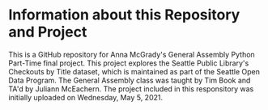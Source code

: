 # Information about this Repository and Project
This is a GitHub repository for Anna McGrady's General Assembly Python Part-Time final project. This project explores the Seattle Public Library's Checkouts by Title dataset, which is maintained as part of the Seattle Open Data Program. The General Assembly class was taught by Tim Book and TA'd by Juliann McEachern. The project included in this responsitory was initially uploaded on Wednesday, May 5, 2021.

